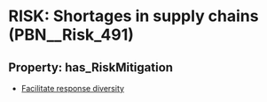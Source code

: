 # RISK: __Shortages in supply chains__ (PBN__Risk_491)

## Property: has_RiskMitigation

* [Facilitate response diversity](PBN__RiskMitigation_692)

